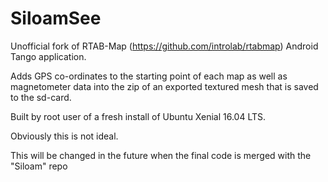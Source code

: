 # SiloamSee

Unofficial fork of RTAB-Map (https://github.com/introlab/rtabmap) Android Tango application.

Adds GPS co-ordinates to the starting point of each map as well as magnetometer data into the zip of an exported textured mesh that is saved to the sd-card.

Built by root user of a fresh install of Ubuntu Xenial 16.04 LTS.

Obviously this is not ideal.

This will be changed in the future when the final code is merged with the "Siloam" repo
